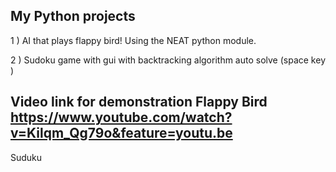 
My Python projects
----------------------------------------------------------
1 ) AI that plays flappy bird! Using the NEAT python module.<br />

2 ) Sudoku game with gui with backtracking algorithm auto solve (space key )<br />

Video link for demonstration 
Flappy Bird https://www.youtube.com/watch?v=Kilqm_Qg79o&feature=youtu.be
------------------------------------------------------------
Suduku 

